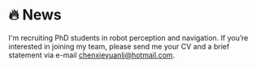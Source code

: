 
<span id="news"></span>

# 🔥 News
I'm recruiting PhD students in robot perception and navigation. If you’re interested in joining my team, please send me your CV and a brief statement via e-mail chenxieyuanli@hotmail.com.


